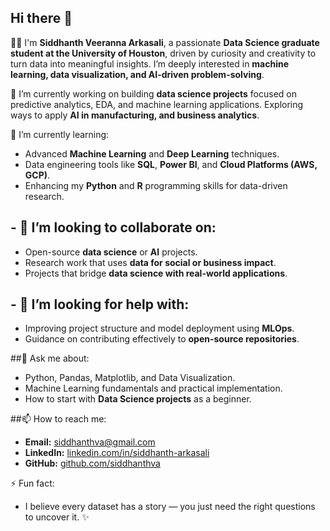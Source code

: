 ## Hi there 👋

<!--
**siddhanthva/siddhanthva** is a ✨ _special_ ✨ repository because its `README.md` (this file) appears on your GitHub profile.
-->

👨‍💻 I'm **Siddhanth Veeranna Arkasali**, a passionate **Data Science graduate student at the University of Houston**, driven by curiosity and creativity to turn data into meaningful insights. I’m deeply interested in **machine learning, data visualization, and AI-driven problem-solving**.

🔭 I’m currently working on building **data science projects** focused on predictive analytics, EDA, and machine learning applications. Exploring ways to apply **AI in manufacturing, and business analytics**.

🌱 I’m currently learning:
- Advanced **Machine Learning** and **Deep Learning** techniques.  
- Data engineering tools like **SQL**, **Power BI**, and **Cloud Platforms (AWS, GCP)**.  
- Enhancing my **Python** and **R** programming skills for data-driven research.

## - 👯 I’m looking to collaborate on:
- Open-source **data science** or **AI** projects.  
- Research work that uses **data for social or business impact**.  
- Projects that bridge **data science with real-world applications**.

## - 🤔 I’m looking for help with:
- Improving project structure and model deployment using **MLOps**.  
- Guidance on contributing effectively to **open-source repositories**.

##💬 Ask me about:
- Python, Pandas, Matplotlib, and Data Visualization.  
- Machine Learning fundamentals and practical implementation.  
- How to start with **Data Science projects** as a beginner.

##📫 How to reach me:
- **Email:** [siddhanthva@gmail.com](mailto:siddhanthva@gmail.com)  
- **LinkedIn:** [linkedin.com/in/siddhanth-arkasali](https://linkedin.com/in/siddhanth-arkasali)  
- **GitHub:** [github.com/siddhanthva](https://github.com/siddhanthva)

⚡ Fun fact:
- I believe every dataset has a story — you just need the right questions to uncover it. ✨

